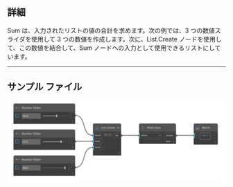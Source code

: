 ## 詳細
Sum は、入力されたリストの値の合計を求めます。次の例では、3 つの数値スライダを使用して 3 つの数値を作成します。次に、List.Create ノードを使用して、この数値を結合して、Sum ノードへの入力として使用できるリストにしています。
___
## サンプル ファイル

![Sum](./DSCore.Math.Sum_img.jpg)

